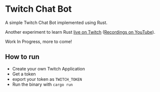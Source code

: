 # Twitch Chat Bot

A simple Twitch Chat Bot implemented using Rust.

Another experiment to learn Rust [live on Twitch](https://twitch.tv/loige) ([Recordings on YouTube](https://youtube.com/loige)).

Work In Progress, more to come!


## How to run

- Create your own Twitch Application
- Get a token
- export your token as `TWITCH_TOKEN`
- Run the binary with `cargo run`

